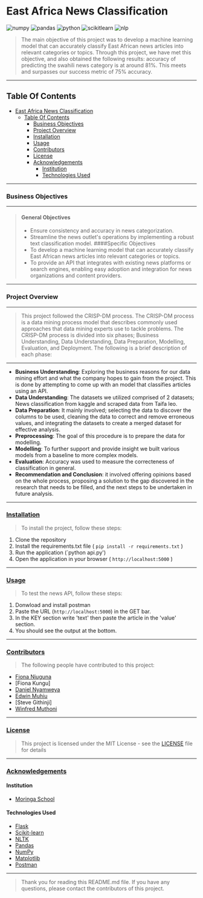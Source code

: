 # East Africa News Classification
![numpy](https://img.shields.io/badge/Numpy-777BB4?style=for-the-badge&logo=numpy&logoColor=white)  ![pandas](https://img.shields.io/badge/Pandas-2C2D72?style=for-the-badge&logo=pandas&logoColor=white)   ![python](https://img.shields.io/badge/Python-FFD43B?style=for-the-badge&logo=python&logoColor=blue)    ![scikitlearn](https://img.shields.io/badge/scikit_learn-F7931E?style=for-the-badge&logo=scikit-learn&logoColor=white)    ![nlp](https://img.shields.io/badge/nlp-209117?style=for-the-badge&logo=nlp&logoColor=white)
> The main objective of this project was to develop a machine learning model that can accurately classify East African news articles into relevant categories or topics. Through this project, we have met this objective, and also obtained the following results: accuracy of predicting the swahili news category is at around 81%. This meets and surpasses our success metric of 75% accuracy.
---
## Table Of Contents
- [East Africa News Classification](#East-Africa-News-classification)
  - [Table Of Contents](#table-of-contents)
    - [Business Objectives](#business-objectives)
    - [Project Overview](#project-overview)
    - [Installation](#installation)
    - [Usage](#usage)
    - [Contributors](#contributors)
    - [License](#license)
    - [Acknowledgements](#acknowledgements)
      - [Institution](#institution)
      - [Technologies Used](#technologies-used)
---
### Business Objectives
---
> #### General Objectives
> * Ensure consistency and accuracy in news categorization.
> * Streamline the news outlet's operations by implementing a robust text classification model.
> ####Specific Objectives
> * To develop a machine learning model that can accurately classify East African news articles into relevant categories or topics.
> * To provide an API that integrates with existing news platforms or search engines, enabling easy adoption and integration for news organizations and content providers.
---
### Project Overview
---
> This project followed the CRISP-DM process. The CRISP-DM process is a data mining process model that describes commonly used approaches that data mining experts use to tackle problems. The CRISP-DM process is divided into six phases; Business Understanding, Data Understanding, Data Preparation, Modelling, Evaluation, and Deployment. The following is a brief description of each phase:
---
- **Business Understanding**: Exploring the business reasons for our data mining effort and what the company hopes to gain from the project. This is done by attempting to come up with an model that classifies articles using an API.
- **Data Understanding**: The datasets we utilized comprised of 2 datasets; News classification from kaggle and scraped data from Taifa leo.
- **Data Preparation**: It mainly involved; selecting the data to discover the columns to be used, cleaning the data to correct and remove erroneous values, and integrating the datasets to create a merged dataset for effective analysis.
- **Preprocessing**: The goal of this procedure is to prepare the data for modelling.
- **Modelling**: To further support and provide insight we built various models from a baseline to more complex models.
- **Evaluation**: Accuracy was used to measure the correcteness of classification in general.
- **Recommendation and Conclusion**: it involved offering opinions based on the whole process, proposing a solution to the gap discovered in the research that needs to be filled, and the next steps to be undertaken in future analysis.
---
### [Installation](#installation)
> To install the project, follow these steps:
1. Clone the repository
2. Install the requirements.txt file ( `pip install -r requirements.txt` )
3. Run the application (`python api.py')
4. Open the application in your browser ( `http://localhost:5000` )
---
### [Usage](#usage)
> To test the news API, follow these steps:
1. Donwload and install postman
2. Paste the URL (`http://localhost:5000`) in the GET bar.
3. In the KEY section write 'text' then paste the article in the 'value' section.
4. You should see the output at the bottom.
---
### [Contributors](#contributors)
>
> The following people have contributed to this project:
- [Fiona Njuguna](https://github.com/KoriMigan)
- [Fiona Kungu]
- [Daniel Nyamweya](https://github.com/Daniel1999Akama)
- [Edwin Muhiu](https://github.com/rurungamuhia)
- [Steve Githinji]
- [Winfred Muthoni](https://github.com/WinnieKabuya)
---
### [License](#license)
> This project is licensed under the MIT License - see the [LICENSE](LICENSE) file for details
---
### [Acknowledgements](#acknowledgements)
#### Institution
- [Moringa School](https://moringaschool.com/)
#### Technologies Used
- [Flask](https://flask.palletsprojects.com/)
- [Scikit-learn](https://scikit-learn.org/)
- [NLTK](https://www.nltk.org/)
- [Pandas](https://pandas.pydata.org/)
- [NumPy](https://numpy.org/)
- [Matplotlib](https://matplotlib.org/)
- [Postman](https://www.postman.com/downloads/)
---
> Thank you for reading this README.md file. If you have any questions, please contact the contributors of this project.
